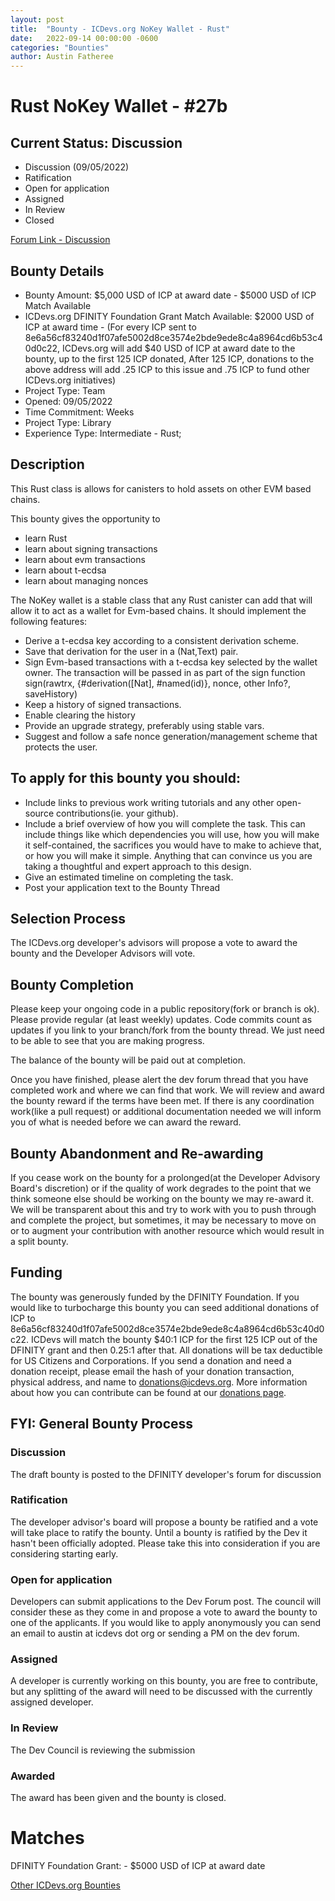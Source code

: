 ```yaml
---
layout: post
title:  "Bounty - ICDevs.org NoKey Wallet - Rust"
date:   2022-09-14 00:00:00 -0600
categories: "Bounties"
author: Austin Fatheree
---
```


# Rust NoKey Wallet - #27b

## Current Status: Discussion

* Discussion (09/05/2022)
* Ratification 
* Open for application
* Assigned 
* In Review 
* Closed 

[Forum Link - Discussion]()

## Bounty Details

* Bounty Amount: $5,000 USD of ICP at award date - $5000 USD of ICP Match Available
* ICDevs.org DFINITY Foundation Grant Match Available: $2000 USD of ICP at award time - (For every ICP sent to 8e6a56cf83240d1f07afe5002d8ce3574e2bde9ede8c4a8964cd6b53c40d0c22, ICDevs.org will add $40 USD of ICP at award date to the bounty, up to the first 125 ICP donated, After 125 ICP, donations to the above address will add .25 ICP to this issue and .75 ICP to fund other ICDevs.org initiatives)
* Project Type: Team
* Opened: 09/05/2022
* Time Commitment: Weeks
* Project Type: Library
* Experience Type: Intermediate - Rust;

## Description

This Rust class is allows for canisters to hold assets on other EVM based chains.

This bounty gives the opportunity to

* learn Rust
* learn about signing transactions
* learn about evm transactions
* learn about t-ecdsa
* learn about managing nonces

The NoKey wallet is a stable class that any Rust canister can add that will allow it to act as a wallet for Evm-based chains.  It should implement the following features:

* Derive a t-ecdsa key according to a consistent derivation scheme.
* Save that derivation for the user in a (Nat,Text) pair.
* Sign Evm-based transactions with a t-ecdsa key selected by the wallet owner. The transaction will be passed in as part of the sign function sign(rawtrx, {#derivation([Nat], #named(id)}, nonce, other Info?, saveHistory)
* Keep a history of signed transactions.
* Enable clearing the history
* Provide an upgrade strategy, preferably using stable vars.
* Suggest and follow a safe nonce generation/management scheme that protects the user.

## To apply for this bounty you should:

* Include links to previous work writing tutorials and any other open-source contributions(ie. your github).
* Include a brief overview of how you will complete the task. This can include things like which dependencies you will use, how you will make it self-contained, the sacrifices you would have to make to achieve that, or how you will make it simple. Anything that can convince us you are taking a thoughtful and expert approach to this design.
* Give an estimated timeline on completing the task.
* Post your application text to the Bounty Thread

## Selection Process

The ICDevs.org developer's advisors will propose a vote to award the bounty and the Developer Advisors will vote.

## Bounty Completion

Please keep your ongoing code in a public repository(fork or branch is ok). Please provide regular (at least weekly) updates.  Code commits count as updates if you link to your branch/fork from the bounty thread.  We just need to be able to see that you are making progress.

The balance of the bounty will be paid out at completion.

Once you have finished, please alert the dev forum thread that you have completed work and where we can find that work.  We will review and award the bounty reward if the terms have been met.  If there is any coordination work(like a pull request) or additional documentation needed we will inform you of what is needed before we can award the reward.

## Bounty Abandonment and Re-awarding

If you cease work on the bounty for a prolonged(at the Developer Advisory Board's discretion) or if the quality of work degrades to the point that we think someone else should be working on the bounty we may re-award it.  We will be transparent about this and try to work with you to push through and complete the project, but sometimes, it may be necessary to move on or to augment your contribution with another resource which would result in a split bounty.

## Funding

The bounty was generously funded by the DFINITY Foundation. If you would like to turbocharge this bounty you can seed additional donations of ICP to 8e6a56cf83240d1f07afe5002d8ce3574e2bde9ede8c4a8964cd6b53c40d0c22.  ICDevs will match the bounty $40:1 ICP for the first 125 ICP out of the DFINITY grant and then 0.25:1 after that.  All donations will be tax deductible for US Citizens and Corporations.  If you send a donation and need a donation receipt, please email the hash of your donation transaction, physical address, and name to donations@icdevs.org.  More information about how you can contribute can be found at our [donations page](https://icdevs.org/donations.html).


## FYI: General Bounty Process

### Discussion

The draft bounty is posted to the DFINITY developer's forum for discussion

### Ratification

The developer advisor's board will propose a bounty be ratified and a vote will take place to ratify the bounty.  Until a bounty is ratified by the Dev it hasn't been officially adopted. Please take this into consideration if you are considering starting early.

### Open for application

Developers can submit applications to the Dev Forum post.  The council will consider these as they come in and propose a vote to award the bounty to one of the applicants.  If you would like to apply anonymously you can send an email to austin at icdevs dot org or sending a PM on the dev forum.

### Assigned

A developer is currently working on this bounty, you are free to contribute, but any splitting of the award will need to be discussed with the currently assigned developer.

### In Review

The Dev Council is reviewing the submission

### Awarded

The award has been given and the bounty is closed.

# Matches

DFINITY Foundation Grant: - $5000 USD of ICP at award date


[Other ICDevs.org Bounties](https://icdevs.org/bounties.html)

